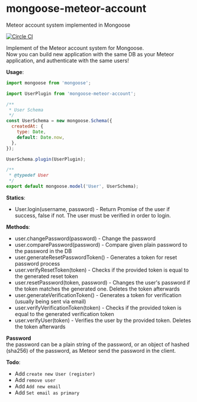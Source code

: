 # mongoose-meteor-account
Meteor account system implemented in Mongoose

[![Circle CI](https://circleci.com/gh/bookmd/mongoose-meteor-account.svg?style=shield)](https://circleci.com/gh/bookmd/mongoose-meteor-account)

Implement of the Meteor account system for Mongoose.<br />
Now you can build new application with the same DB as your Meteor application, and authenticate with the same users!

<b>Usage</b>:
```js
import mongoose from 'mongoose';

import UserPlugin from 'mongoose-meteor-account';

/**
 * User Schema
 */
const UserSchema = new mongoose.Schema({
  createdAt: {
    type: Date,
    default: Date.now,
  },
});

UserSchema.plugin(UserPlugin);

/**
 * @typedef User
 */
export default mongoose.model('User', UserSchema);
```

<b>Statics</b>:
- User.login(username, password) - Return Promise of the user if success, false if not. The user must be verified in order to login.

<b>Methods</b>:
- user.changePassword(password) - Change the password
- user.comparePassword(password) - Compare given plain password to the password in the DB
- user.generateResetPasswordToken() - Generates a token for reset password process
- user.verifyResetToken(token) - Checks if the provided token is equal to the generated reset token
- user.resetPassword(token, password) - Changes the user's password if the token matches the generated one. Deletes the token afterwards
- user.generateVerificationToken() - Generates a token for verification (usually being sent via email)
- user.verifyVerificationToken(token) - Checks if the provided token is equal to the generated verification token
- user.verifyUser(token) - Verifies the user by the provided token. Deletes the token afterwards

>
</i>
<b>Password</b><br />
the password can be a plain string of the password, or an object of hashed (sha256) of the password, as Meteor send the password in the client.
</i>

<b>Todo</b>:
- Add `create new User (register)`
- Add `remove user`
- Add `Add new email`
- Add `Set email as primary`
